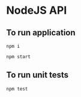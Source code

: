 # NodeJS API

## To run application

```shell
npm i
```

```shell
npm start
```

## To run unit tests

```shell
npm test
```
